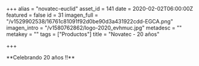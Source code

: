+++
alias = "novatec-euclid"
asset_id = 141
date = 2020-02-02T06:00:00Z
featured = false
id = 31
imagen_full = "/v1529902538/16761c81091f92d0be90d3a431922cdd-EGCA.png"
imagen_intro = "/v1580762862/logo-2020_evhmuc.jpg"
metadesc = ""
metakey = ""
tags = ["Productos"]
title = "Novatec - 20 años"

+++
<p>**Celebrando 20 años !!**</p>